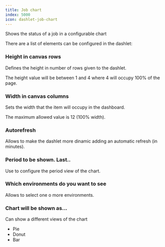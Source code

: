 ```yaml
---
title: Job chart
index: 5000
icon: dashlet-job-chart
---
```


Shows the status of a job in a configurable chart

There are a list of elements can be configured in the dashlet:

### Height in canvas rows

Defines the height in number of rows given to the dashlet.

The height value will be between 1 and 4 where 4 will occupy 100% of the page.

### Width in canvas columns

Sets the width that the item will occupy in the dashboard.

The maximum allowed value is 12 (100% width).

### Autorefresh

Allows to make the dashlet more dinamic adding an automatic refresh (in minutes).

### Period to be shown. Last..

Use to configure the period view of the chart.

### Which environments do you want to see

Allows to select one o more environments.

### Chart will be shown as...

Can show a different views of the chart

- Pie
- Donut
- Bar
